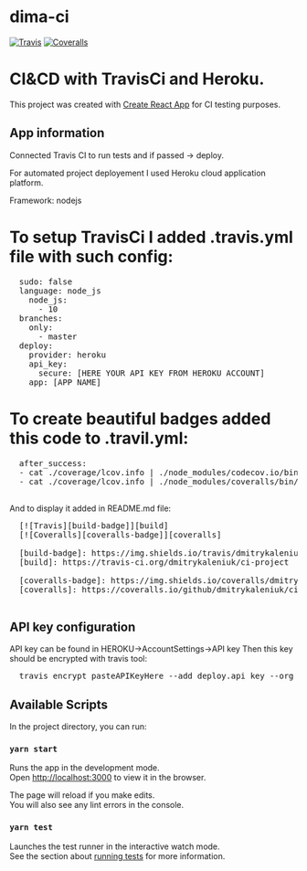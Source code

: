 # dima-ci
[![Travis][build-badge]][build]
[![Coveralls][coveralls-badge]][coveralls]

[build-badge]: https://img.shields.io/travis/dmitrykaleniuk/ci-project/master.png?style=flat-square
[build]: https://travis-ci.org/dmitrykaleniuk/ci-project

[coveralls-badge]: https://img.shields.io/coveralls/dmitrykaleniuk/ci-project/master.png?style=flat-square
[coveralls]: https://coveralls.io/github/dmitrykaleniuk/ci-project


# CI&CD with TravisCi and Heroku.

This project was created with [Create React App](https://github.com/facebook/create-react-app) for CI testing purposes.


## App information
Connected Travis CI to run tests and if passed -> deploy.

For automated project deployement I used Heroku cloud application platform.

Framework: nodejs


# To setup TravisCi I added .travis.yml file with such config:
<pre>
  sudo: false
  language: node_js
    node_js:
      - 10
  branches:
    only:
      - master
  deploy:
    provider: heroku
    api_key:
      secure: [HERE YOUR API KEY FROM HEROKU ACCOUNT]
    app: [APP NAME]
</pre>

# To create beautiful badges added this code to .travil.yml:
 <pre>
  after_success:
  - cat ./coverage/lcov.info | ./node_modules/codecov.io/bin/codecov.io.js
  - cat ./coverage/lcov.info | ./node_modules/coveralls/bin/coveralls.js
 </pre>
 
 And to display it added in README.md file:
 <pre>
  [![Travis][build-badge]][build]
  [![Coveralls][coveralls-badge]][coveralls]

  [build-badge]: https://img.shields.io/travis/dmitrykaleniuk/ci-project/master.png?style=flat-square
  [build]: https://travis-ci.org/dmitrykaleniuk/ci-project

  [coveralls-badge]: https://img.shields.io/coveralls/dmitrykaleniuk/ci-project/master.png?style=flat-square
  [coveralls]: https://coveralls.io/github/dmitrykaleniuk/ci-project
 </pre>

## API key configuration
API key can be found in HEROKU->AccountSettings->API key
Then this key should be encrypted with travis tool:

<pre>
  travis encrypt pasteAPIKeyHere --add deploy.api_key --org
</pre>


## Available Scripts

In the project directory, you can run:

### `yarn start`

Runs the app in the development mode.<br />
Open [http://localhost:3000](http://localhost:3000) to view it in the browser.

The page will reload if you make edits.<br />
You will also see any lint errors in the console.

### `yarn test`

Launches the test runner in the interactive watch mode.<br />
See the section about [running tests](https://facebook.github.io/create-react-app/docs/running-tests) for more information.
